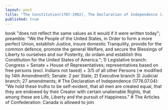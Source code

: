 ```yaml
---
layout: post
title: "The Constitution(1787-1992), The Declaration of Independence (July 4, 1776), and The Articles of Confederation (1777-1781)"
published: true
---
```


book "does not reflect the same values as it would if it were written today"; preamble: "We the People of the United States, in Order to form a more perfect Union, establish Justice, insure domestic Tranquility, provide for the common defence, promote the general Welfare, and secure the Blessings of Liberty to ourselves and our Posterity, do ordain and establish this Constitution for the United States of America."; 1) Legislative branch: Congress = Senate + House of Representatives; representatives based on free persons (excl. Indians not taxed) + 3/5 of all other Persons (=> modified by 14th Amendment!); Senate: 2 per State; 2) Executive branch 3) Judicial branch; 27 amendments; # The Declaration of Independence (1776.07.04): "We hold these truths to be self-evident, that all men are created equal, that they are endowed by their Creator with certain unalienable Rights, that among these are Life, Liberty and the pursuit of Happiness." # The Articles of Confederation: Canada is allowed to join
